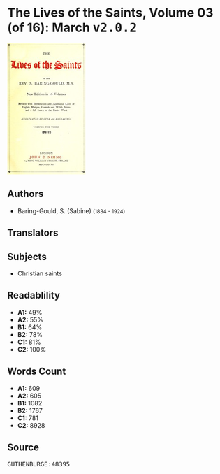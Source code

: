 # The Lives of the Saints, Volume 03 (of 16): March <kbd>v2.0.2</kbd>

![](./cover.medium.jpg "")

## Authors


 - Baring-Gould, S. (Sabine) <small>(1834 - 1924)</small>

## Translators



## Subjects


 - Christian saints

## Readablility


 - **A1:** 49%
 - **A2:** 55%
 - **B1:** 64%
 - **B2:** 78%
 - **C1:** 81%
 - **C2:** 100%

## Words Count


 - **A1:** 609
 - **A2:** 605
 - **B1:** 1082
 - **B2:** 1767
 - **C1:** 781
 - **C2:** 8928

## Source


<kbd>GUTHENBURGE:48395</kbd>
